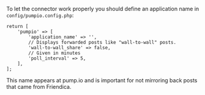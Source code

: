 To let the connector work properly you should define an application name in `config/pumpio.config.php`:

	return [
		'pumpio' => [
			'application_name' => '',
			// Displays forwarded posts like "wall-to-wall" posts.
			'wall-to-wall_share' => false,
			// Given in minutes
			'poll_interval' => 5,
		],
	];

This name appears at pump.io and is important for not mirroring back posts that came from Friendica.
